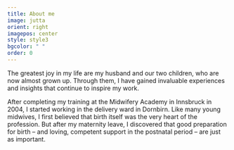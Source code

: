 ```yaml
---
title: About me
image: jutta
orient: right
imagepos: center
style: style3
bgcolor: " "
order: 0
---
```

The greatest joy in my life are my husband and our two children, who are now almost grown
up. Through them, I have gained invaluable experiences and insights that continue to inspire
my work.

After completing my training at the Midwifery Academy in Innsbruck in 2004, I started
working in the delivery ward in Dornbirn. Like many young midwives, I first believed that birth
itself was the very heart of the profession. But after my maternity leave, I discovered that
good preparation for birth – and loving, competent support in the postnatal period – are just
as important.